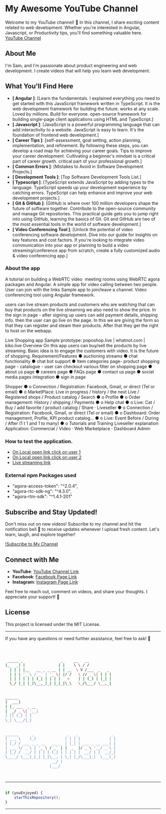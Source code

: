 # My Awesome YouTube Channel

Welcome to my YouTube channel! 🎉 In this channel, I share exciting content related to web development. Whether you're interested in Angular, Javascript, or Productivity tips, you'll find something valuable here.
[YouTube Channel](http://youtube.com/@neweraofcoding)

## About Me

I'm Sam, and I'm passionate about product engineering and web development. I create videos that will help you learn web development.

## What You'll Find Here

- **[ Angular ]**: [Learn the fundamentals. I explained everything you need to get started with this JavaScript framework written in TypeScript. It is the web development framework for building the future. works at any scale. Loved by millions. Build for everyone.  open-source framework for building single-page client applications using HTML and TypeScript.]
- **[ Javascript ]**: [JavaScript is a powerful programming language that can add interactivity to a website. JavaScript is easy to learn. It's the foundation of frontend web development.]
- **[ Career Tips ]**: [self-assessment, goal setting, action planning, implementation, and refinement. By following these steps, you can develop a road map for achieving your career goals. Tips to improve your career development. Cultivating a beginner's mindset is a critical part of career growth. critical part of your professional growth.]
- **[ Common Errors ]**: [Mistakes to Avoid in Software Development Projects.]
- **[ Development Tools ]**: [Top Software Development Tools List.]
- **[ Typescript ]**: [TypeScript extends JavaScript by adding types to the language. TypeScript speeds up your development experience by catching errors. TypeScript can help enhance and improve your web development projects.]
- **[ Git & GitHub ]**: [GitHub is where over 100 million developers shape the future of software together. Contribute to the open-source community and manage Git repositories. This practical guide gets you to jump right into using GitHub, learning the basics of Git. Git and GitHub are two of the most essential tools in the world of software development.]
- **[ Video Conferencing Tool ]**: [Unlock the potential of video conferencing software development. Dive into our guide for insights on key features and cost factors.  If you're looking to integrate video communication into your app or planning to build a video streaming/conference app from scratch, create a fully customized audio & video conferencing app.]


### About the app
A tutorial on building a WebRTC video  meeting rooms using WebRTC agora packages and Angular.
A simple  app for video calling between two people. User can join with the links
Sample app to join/leave a channel.
Video conferencing tool using Angular framework.

users can live stream products and customers who are watching that can buy that products
on the live streaming we also need to show the price.
In the sign in page  - after signing up users can add payment details, shipping info. then the user can go live on the page. In this we are giving the form so that they can register and steam their products. After that they get the right to host on the webapp.

Live Shopping app 
Sample prototype: poposhop.live | whatnot.com | kiko.live
Overview
On this app users can buy/sell the products by live streaming. Basic idea is to engage the customers with video. It is the future of shopping.
Requirement/Features 
●	auctioning streams 
●	chat functionality
●	chat bot support
●	Item categories page- product shopping page - catalogue - user can checkout
various filter on shopping page
●	about us page
●	careers page
●	FAQs page
●	contact us page
●	social media pages integration
●	sign in page

Shopper
●	o   Connection / Registration: Facebook, Gmail, or direct (Tel or email)
●	o   MarketPlace: Live in progress / history / the next Live / Registered shops / Product catalog / Search
●	o   Profile
●	o   Order management: History / shipping / Payments
●	o   Help chat
●	o   Live: Cat / Buy / add favorite / product catalog / Share
·        Liveseller
●	o   Connection / Registration: Facebook, Gmail, or direct (Tel or email)
●	o   Dashboard: Order management, Profile, KPI product catalog…
●	o   Live: Event Before / During / After (1 t 1 and 1 to many)
●	o   Tutorials and Training Liveseller explanation Application: Commercial / Video
·         Web Marketplace
·         Dashboard Admin 


### How to test the application.
- [On Local open link click on user 1](http://localhost:4200/user/1)
- [On Local open link click on user 2](http://localhost:4200/user/2)
- [Live streaming link](http://localhost:4200/live)

### External npm Packages used
-    "agora-access-token": "^2.0.4",
-    "agora-rtc-sdk-ng": "^4.3.0",
-    "agora-rtm-sdk": "^1.4.1-201"


## Subscribe and Stay Updated!

Don't miss out on new videos! Subscribe to my channel and hit the notification bell 🔔 to receive updates whenever I upload fresh content. Let's learn, laugh, and explore together!

[!Subscribe to My Channel](http://youtube.com/@neweraofcoding)

## Connect with Me

- **YouTube**: [YouTube Channel Link](http://youtube.com/@neweraofcoding)
- **Facebook**: [Facebook Page Link](https://www.facebook.com/learnangular2plus/)
- **Instagram**: [Instagram Page Link](https://www.instagram.com/angular_development/)

Feel free to reach out, comment on videos, and share your thoughts. I appreciate your support! 🙌

## License

This project is licensed under the MIT License.

---

If you have any questions or need further assistance, feel free to ask! 🚀


```bash



 _____ _                 _     __   __            
|_   _| |               | |    \ \ / /            
  | | | |__   __ _ _ __ | | __  \ V /___  _   _   
  | | | '_ \ / _` | '_ \| |/ /   \ // _ \| | | |  
  | | | | | | (_| | | | |   <    | | (_) | |_| |  
  \_/ |_| |_|\__,_|_| |_|_|\_\   \_/\___/ \__,_|  
                                                  
                                                  
______                                            
|  ___|                                           
| |_ ___  _ __                                    
|  _/ _ \| '__|                                   
| || (_) | |                                      
\_| \___/|_|                                      
                                                  
                                                  
______      _               _   _               _ 
| ___ \    (_)             | | | |             | |
| |_/ / ___ _ _ __   __ _  | |_| | ___ _ __ ___| |
| ___ \/ _ \ | '_ \ / _` | |  _  |/ _ \ '__/ _ \ |
| |_/ /  __/ | | | | (_| | | | | |  __/ | |  __/_|
\____/ \___|_|_| |_|\__, | \_| |_/\___|_|  \___(_)
                     __/ |                        
                    |___/                         

 


```
---------
```javascript

if (youEnjoyed) {
    starThisRepository();
}

```
---------
